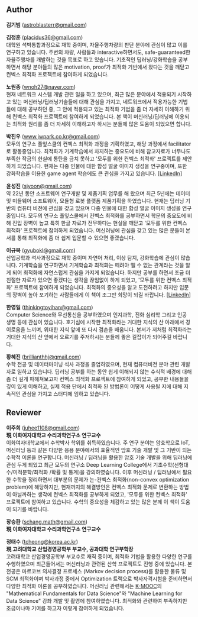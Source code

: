 ## Author
**김기범** (astroblasterr@gmail.com)<br>

**김정훈** (placidus36@gmail.com)<br>
대학원 석박통합과정으로 재학 중이며, 자율주행차량의 판단 분야에 관심이 많고 이를 연구하고 있습니다. 주변의 차량, 사람들과 interactive하면서도, safe-guaranteed한 자율주행차를 개발하는 것을 목표로 하고 있습니다. 기초적인 딥러닝/강화학습을 공부하면서 해당 분야들의 많은 motivation, proof가 최적화 기반에서 왔다는 것을 깨닫고 컨벡스 최적화 프로젝트에 참여하게 되었습니다.

**노원종** (wnoh27@naver.com)<br>
현재 네트워크 시스템 개발 관련 일을 하고 있으며, 최근 많은 분야에서 적용되기 시작하고 있는 머신러닝/딥러닝기술들에 대해 관심을 가지고, 네트워크에서 적용가능한 기법들에 대해 공부하던 중, 그 안에 적용되고 있는 최적화 기법을 좀 더 자세히 이해하기 위해 컨벡스 최적화 프로젝트에 참여하게 되었습니다. 본 책이 머신러닝/딥러닝에 이용되는 최적화 원리를 좀 더 자세히 이해하고자 하시는 분들께 많은 도움이 되었으면 합니다.

**박진우** (www.jwpark.co.kr@gmail.com)<br>
모두의 연구소 풀잎스쿨의 컨벡스 최적화 과정을 기획하였고, 해당 과정에서 facilitator로 활동중입니다. 최적화가 기계학습에서 차지하는 중요도에 비해 참고자료가 너무나도 부족한 작금의 현실에 통탄을 금치 못하고 '모두를 위한 컨벡스 최적화' 프로젝트를 제안하게 되었습니다. 현재는 다중 인물에 대한 합성 얼굴 이미지 생성을 연구중이며, 또한 강화학습을 이용한 game agent 학습에도 큰 관심을 가지고 있습니다. [[LinkedIn](https://www.linkedin.com/in/curt-park/)]

**윤성진** (sjyoon@gmail.com)<br>
약 22년 동안 소프트웨어 연구개발 및 제품기획 업무를 해 왔으며 최근 5년에는 데이터 및 미들웨어 소프트웨어, 모듈형 로봇 플랫폼 제품기획을 하였습니다. 현재는 딥러닝 기반의 컴퓨터 비전에 관심을 갖고 있으며 다중 인물에 대한 합성 얼굴 이미지 생성을 연구중입니다. 모두의 연구소 풀잎스쿨에서 컨벡스 최적화를 공부하면서 학문의 중요도에 비해 진입 장벽이 높고 특히 한글 자료가 전무하다는 현실을 깨닫고 '모두를 위한 컨벡스 최적화' 프로젝트에 참여하게 되었습니다. 머신러닝에 관심을 갖고 있는 많은 분들이 본서를 통해 최적화에 좀 더 쉽게 입문할 수 있으면 좋겠습니다.

**이규복** (gyubokl@gmail.com)<br>
산업공학과 석사과정으로 재학 중이며 자연어 처리, 이상 탐지, 강화학습에 관심이 많습니다. 기계학습을 연구하면서 기계학습과 최적화는 떼려야 뗄 수 없는 관계라는 것을 알게 되어 최적화에 자연스럽게 관심을 가지게 되었습니다. 하지만 공부를 하면서 조금 더 친절한 자료가 있으면 좋겠다는 생각을 끊임없이 하게 되었고, '모두를 위한 컨벡스 최적화' 프로젝트에 참여하게 되었습니다. 최적화의 중요성을 알고 도전하려고 하지만 입문의 장벽이 높아 포기하는 사람들에게 이 책이 조그만 희망이 되길 바랍니다. [[LinkedIn](https://www.linkedin.com/in/gyuboklee/)]

**한영일** (thinkingtoyihan@gmail.com)<br>
Computer Science와 무선통신을 공부하였으며 인지과학, 진화 심리학 그리고 인공 생명 등에 관심이 있습니다. 호기심에 시작한 최적화라는 거대한 지식의 산 아래에서 경이로움을 느끼며, 위대한 지식 앞에 또 다시 겸손을 배움니다. 본서가 저처럼 최적화라는 거대한 지식의 산 앞에서 오르기를 주저하시는 분들께 좋은 길잡이가 되어주길 바랍니다.

**황혜진** (brillianthhj@gmail.com)<br>
수학 전공 및 데이터마이닝 석사 과정을 졸업하였으며, 현재 컴퓨터비전 분야 관련 개발자로 일하고 있습니다. 딥러닝 공부를 하는 동안 쉽게 이해되지 않는 수식적 배경에 대해 좀 더 깊게 파헤쳐보고자 컨벡스 최적화 프로젝트에 참여하게 되었고, 공부한 내용들을 깊이 있게 이해하고, 실제 적용 단에서 최적화 된 방법론이 어떻게 사용될 지에 대해 지속적인 관심을 가지고 스터디에 임하고 있습니다.

## Reviewer
**이주희** (juhee1108@gmail.com)<br>
**現 이화여자대학교 수리과학연구소 연구교수**<br>
이화여자대학교에서 수학박사 학위를 취득하였습니다. 주 연구 분야는 암호학으로 IoT, 머신러닝 등과 같은 다양한 응용 분야에서의 효율적인 암호 기술 개발 및 그 기반이 되는 수학적 이론을 연구합니다. 머신러닝 / 딥러닝을 활용한 암호 기술 개발을 위해 딥러닝에 관심 두게 되었고 최근 모두의 연구소 Deep Learning College에서 기초수학(선형대수/미적분학/최적화 /확률 및 통계)을 강의하였습니다. 이후 머신러닝 / 딥러닝에서 필요한 수학을 정리하면서 대부분의 문제가 논-컨벡스 최적화(non-convex optimization problem)에 해당하지만, 현재까지의 해결방안은 컨벡스 최적화 문제로 변환하는 방법이 아닐까하는 생각에 컨벡스 최적화를 공부하게 되었고, '모두를 위한 컨벡스 최적화' 프로젝트에 참여하고 있습니다. 수학의 중요성을 체감하고 있는 많은 분께 이 책이 도움이 되기를 바랍니다.
<br>

**장승환** (schang.math@gmail.com)<br>
**現 이화여자대학교 수리과학연구소 연구교수**<br>

**정태수** (tcheong@korea.ac.kr) <br>
**現 고려대학교 산업경영공학부 부교수, 공과대학 연구부학장**<br>
고려대학교 산업경영공학부 부교수로 재직 중이며, 최적화 기법을 활용한 다양한 연구를 수행하였으며 최근들어서는 머신러닝과 관련된 산학 프로젝트도 진행 중에 있습니다. 본 전공은 마르코브 의사결정 프로세스 (Markov decision process)를 활용한 물류 및 SCM 최적화이며 박사과정 중에서 Optimization 트랙으로 박사자격시험을 준비하면서 다양한 최적화 이론을 공부하였습니다. 머신러닝 관련해서는 [K-MOOC](http://www.kmooc.kr/)의 "Mathematical Fundamentals for Data Science"와 "Machine Learning for Data Science" 강좌 개발 및 촬영에 참여하였습니다. 최적화와 관련하여 부족하지만 조금이나마 기여를 하고자 이렇게 참여하게 되었습니다.
